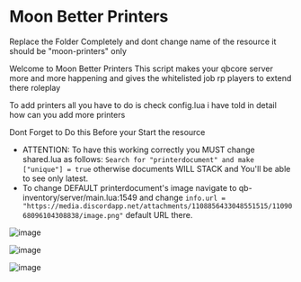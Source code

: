 # Moon Better Printers

Replace the Folder Completely and dont change name of the resource it should be "moon-printers" only

Welcome to Moon Better Printers 
This script makes your qbcore server more and more happening and gives the whitelisted job rp players to extend there roleplay

To add printers all you have to do is check config.lua i have told in detail how can you add more printers

Dont Forget to Do this Before your Start the resource

* ATTENTION: To have this working correctly you MUST change shared.lua as follows: `Search for "printerdocument" and make ["unique"] = true` otherwise documents WILL STACK and You'll be able to see only latest.
* To change DEFAULT printerdocument's image navigate to qb-inventory/server/main.lua:1549 and change `info.url = "https://media.discordapp.net/attachments/1108856433048551515/1109068096104308838/image.png"` default URL there.

![image](https://github.com/OmiJod/Omi-printers/assets/69292814/e0099297-0544-4058-9540-a070c997b7a5)

![image](https://github.com/OmiJod/Omi-printers/assets/69292814/a94b1e7b-0fc5-4ddd-8f34-c1a810fdf5c4)

![image](https://github.com/OmiJod/Omi-printers/assets/69292814/c8bcdde9-4a73-4e86-ba07-98756732a3d7)

